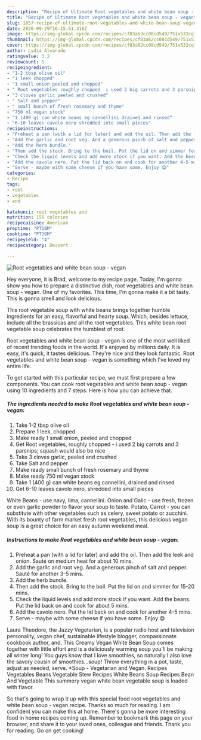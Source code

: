 ```yaml
---
description: "Recipe of Ultimate Root vegetables and white bean soup - vegan"
title: "Recipe of Ultimate Root vegetables and white bean soup - vegan"
slug: 1857-recipe-of-ultimate-root-vegetables-and-white-bean-soup-vegan
date: 2020-09-29T16:15:51.316Z
image: https://img-global.cpcdn.com/recipes/cf83a62cc08cd549/751x532cq70/root-vegetables-and-white-bean-soup-vegan-recipe-main-photo.jpg
thumbnail: https://img-global.cpcdn.com/recipes/cf83a62cc08cd549/751x532cq70/root-vegetables-and-white-bean-soup-vegan-recipe-main-photo.jpg
cover: https://img-global.cpcdn.com/recipes/cf83a62cc08cd549/751x532cq70/root-vegetables-and-white-bean-soup-vegan-recipe-main-photo.jpg
author: Lydia Alvarado
ratingvalue: 3.2
reviewcount: 5
recipeingredient:
- "1-2 tbsp olive oil"
- "1 leek chopped"
- "1 small onion peeled and chopped"
- " Root vegetables roughly chopped  i used 2 big carrots and 3 parsnips squash would also be nice"
- "3 cloves garlic peeled and crushed"
- " Salt and pepper"
- " small bunch of fresh rosemary and thyme"
- "750 ml vegan stock"
- "1 (400 g) can white beans eg cannellini drained and rinsed"
- "6-10 leaves cavolo nero shredded into small pieces"
recipeinstructions:
- "Preheat a pan (with a lid for later) and add the oil. Then add the leek and onion. Sauté on medium heat for about 10 mins."
- "Add the garlic and root veg. And a generous pinch of salt and pepper. Sauté for another 3-5 mins."
- "Add the herb bundle."
- "Then add the stock. Bring to the boil. Put the lid on and simmer for 15-20 mins."
- "Check the liquid levels and add more stock if you want. Add the beans. Put the lid back on and cook for about 5 mins."
- "Add the cavolo nero. Put the lid back on and cook for another 4-5 mins."
- "Serve - maybe with some cheese if you have some. Enjoy 😋"
categories:
- Recipe
tags:
- root
- vegetables
- and

katakunci: root vegetables and 
nutrition: 155 calories
recipecuisine: American
preptime: "PT18M"
cooktime: "PT30M"
recipeyield: "4"
recipecategory: Dessert

---
```



![Root vegetables and white bean soup - vegan](https://img-global.cpcdn.com/recipes/cf83a62cc08cd549/751x532cq70/root-vegetables-and-white-bean-soup-vegan-recipe-main-photo.jpg)

Hey everyone, it is Brad, welcome to my recipe page. Today, I'm gonna show you how to prepare a distinctive dish, root vegetables and white bean soup - vegan. One of my favorites. This time, I'm gonna make it a bit tasty. This is gonna smell and look delicious.

This root vegetable soup with white beans brings together humble ingredients for an easy, flavorful and hearty soup. Which, besides lettuce, include all the brassicas and all the root vegetables. This white bean root vegetable soup celebrates the humblest of root.

Root vegetables and white bean soup - vegan is one of the most well liked of recent trending foods in the world. It's enjoyed by millions daily. It is easy, it's quick, it tastes delicious. They're nice and they look fantastic. Root vegetables and white bean soup - vegan is something which I've loved my entire life.


To get started with this particular recipe, we must first prepare a few components. You can cook root vegetables and white bean soup - vegan using 10 ingredients and 7 steps. Here is how you can achieve that.

<!--inarticleads1-->

##### The ingredients needed to make Root vegetables and white bean soup - vegan:

1. Take 1-2 tbsp olive oil
1. Prepare 1 leek, chopped
1. Make ready 1 small onion, peeled and chopped
1. Get  Root vegetables, roughly chopped - i used 2 big carrots and 3 parsnips; squash would also be nice
1. Take 3 cloves garlic, peeled and crushed
1. Take  Salt and pepper
1. Make ready  small bunch of fresh rosemary and thyme
1. Make ready 750 ml vegan stock
1. Take 1 (400 g) can white beans eg cannellini, drained and rinsed
1. Get 6-10 leaves cavolo nero, shredded into small pieces


White Beans - use navy, lima, cannellini. Onion and Galic - use fresh, frozen or even garlic powder to flavor your soup to taste. Potato, Carrot - you can substitute with other vegetables such as celery, sweet potato or zucchini. With its bounty of farm market fresh root vegetables, this delicious vegan soup is a great choice for an easy autumn weekend meal. 

<!--inarticleads2-->

##### Instructions to make Root vegetables and white bean soup - vegan:

1. Preheat a pan (with a lid for later) and add the oil. Then add the leek and onion. Sauté on medium heat for about 10 mins.
1. Add the garlic and root veg. And a generous pinch of salt and pepper. Sauté for another 3-5 mins.
1. Add the herb bundle.
1. Then add the stock. Bring to the boil. Put the lid on and simmer for 15-20 mins.
1. Check the liquid levels and add more stock if you want. Add the beans. Put the lid back on and cook for about 5 mins.
1. Add the cavolo nero. Put the lid back on and cook for another 4-5 mins.
1. Serve - maybe with some cheese if you have some. Enjoy 😋


Laura Theodore, the Jazzy Vegetarian, is a popular radio host and television personality, vegan chef, sustainable lifestyle blogger, compassionate cookbook author, and. This Creamy Vegan White Bean Soup comes together with little effort and is a deliciously warming soup you&#39;ll be making all winter long! You guys know that I love smoothies, so naturally I also love the savory cousin of smoothies…soup! Throw everything in a pot, taste, adjust as needed, serve. *Soup - Vegetarian and Vegan. Recipes Vegetables Beans Vegetable Stew Recipes White Beans Soup Recipes Bean And Vegetable This summery vegan white bean vegetable soup is loaded with flavor. 

So that's going to wrap it up with this special food root vegetables and white bean soup - vegan recipe. Thanks so much for reading. I am confident you can make this at home. There's gonna be more interesting food in home recipes coming up. Remember to bookmark this page on your browser, and share it to your loved ones, colleague and friends. Thank you for reading. Go on get cooking!
